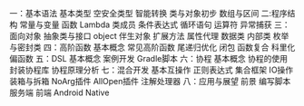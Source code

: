 一：基本语法
	基本类型
	空安全类型
	智能转换
	类与对象初步
	数组与区间
二:程序结构
	常量与变量
	函数
	Lambda
	类成员
	条件表达式
	循环语句
	运算符
	异常捕获
三：面向对象
	抽象类与接口
	object
	伴生对象
	扩展方法
	属性代理
	数据类
	内部类
	枚举与密封类
四：高阶函数
	基本概念
	常见高阶函数
	尾递归优化
	闭包
	函数复合
	科里化
	偏函数
五：DSL
	基本概念
	案例开发
	Gradle脚本
六：协程
	基本概念
	协程的使用
	封装协程库
	协程原理分析
七：混合开发
	基本互操作
	正则表达式
	集合框架
	IO操作
	装箱与拆箱
	NoArg插件
	AllOpen插件
	注解处理器
八：应用与展望
	前景
	编写脚本
	服务端
	前端
	Android
	Native
